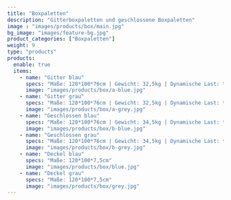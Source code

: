 ```yaml
---
title: "Boxpaletten"
description: "Gitterboxpaletten und geschlossene Boxpaletten"
image : "images/products/box/main.jpg"
bg_image: "images/feature-bg.jpg"
product_categories: ["Boxpaletten"]
weight: 9
type: "products"
products:
  enable: true
  items:
    - name: "Gitter blau"
      specs: "Maße: 120*100*76cm | Gewicht: 32,5kg | Dynamische Last: t"
      image: "images/products/box/a-blue.jpg"
    - name: "Gitter grau"
      specs: "Maße: 120*100*76cm | Gewicht: 32,5kg | Dynamische Last: t"
      image: "images/products/box/a-grey.jpg"
    - name: "Geschlossen blau"
      specs: "Maße: 120*100*76cm | Gewicht: 34,5kg | Dynamische Last: t"
      image: "images/products/box/b-blue.jpg"
    - name: "Geschlossen grau"
      specs: "Maße: 120*100*76cm | Gewicht: 34,5kg | Dynamische Last: t"
      image: "images/products/box/b-grey.jpg"
    - name: "Deckel blau"
      specs: "Maße: 120*100*7,5cm"
      image: "images/products/box/blue.jpg"
    - name: "Deckel grau"
      specs: "Maße: 120*100*7,5cm"
      image: "images/products/box/grey.jpg"
---
```

